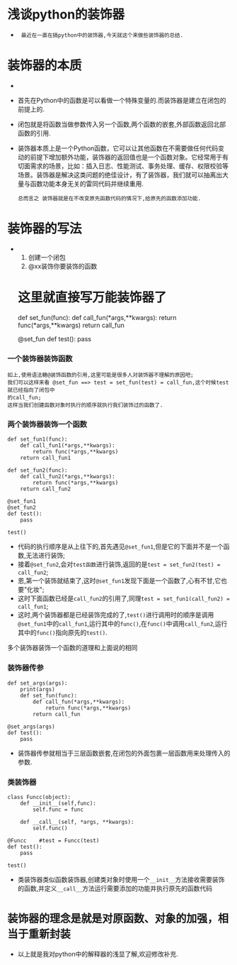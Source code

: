 # 浅谈python的装饰器
-
       最近在一直在搞python中的装饰器,今天就这个来做些装饰器的总结.


# 装饰器的本质
-
*  首先在Python中的函数是可以看做一个特殊变量的.而装饰器是建立在闭包的前提上的.
*  闭包就是将函数当做参数传入另一个函数,两个函数的嵌套,外部函数返回北部函数的引用.
*	装饰器本质上是一个Python函数，它可以让其他函数在不需要做任何代码变动的前提下增加额外功能，装饰器的返回值也是一个函数对象。它经常用于有切面需求的场景，比如：插入日志、性能测试、事务处理、缓存、权限校验等场景。装饰器是解决这类问题的绝佳设计，有了装饰器，我们就可以抽离出大量与函数功能本身无关的雷同代码并继续重用.

		总而言之 装饰器就是在不改变原先函数代码的情况下,给原先的函数添加功能.
		
# 装饰器的写法
-
	1. 创建一个闭包
	2. @xx装饰你要装饰的函数
	# 这里就直接写万能装饰器了
	def set_fun(func):
		def call_fun(*args,**kwargs):
			return func(*args,**kwargs)
		return call_fun
		
	@set_fun
	def test():
		pass
### 一个装饰器装饰函数
	如上,使用语法糖@装饰函数的引用,这里可能是很多人对装饰器不理解的原因吧;
	我们可以这样来看 @set_fun ==> test = set_fun(test) = call_fun,这个时候test就已经指向了闭包中
	的call_fun;
	这样当我们创建函数对象时执行的顺序就执行我们装饰过的函数了.

	
### 两个装饰器装饰一个函数
	
	def set_fun1(func):
		def call_fun1(*args,**kwargs):
			return func(*args,**kwargs)
		return call_fun1
		
	def set_fun2(func):
		def call_fun2(*args,**kwargs):
			return func(*args,**kwargs)
		return call_fun2
		
	@set_fun1
	@set_fun2
	def test():
		pass
	
	test()
+ 代码的执行顺序是从上往下的,首先遇见`@set_fun1`,但是它的下面并不是一个函数,无法进行装饰;
+ 接着`@set_fun2`,会对`test函数`进行装饰,返回的是`test = set_fun2(test) = call_fun2`;
+ 恩,第一个装饰就结束了,这时`@set_fun1`发现下面是一个函数了,心有不甘,它也要"化妆";
+ 这时下面函数已经是`call_fun2`的引用了,同理`test = set_fun1(call_fun2) = call_fun1`;
+ 这时,两个装饰器都是已经装饰完成的了,`test()`进行调用时的顺序是调用`@set_fun1`中的`call_fun1`,运行其中的`func()`,在`func()`中调用`call_fun2`,运行其中的`func()`指向原先的`test()`.

多个装饰器装饰一个函数的道理和上面说的相同
### 装饰器传参
	def set_args(args):
		print(args)		
		def set_fun(func):	
			def call_fun(*args,**kwargs):
				return func(*args,**kwargs)
			return call_fun
		
	@set_args(args)
	def test():
		pass
+ 装饰器传参就相当于三层函数嵌套,在闭包的外面包裹一层函数用来处理传入的参数.

### 类装饰器
	class Funcc(object):
		def __init__(self,func):
			self.func = func

		def __call__(self, *args, **kwargs):
			self.func()

	@Funcc    #test = Funcc(test)
	def test():
		pass

	test()
+ 类装饰器类似函数装饰器,创建类对象时使用一个`__init__`方法接收需要装饰的函数,并定义`__call__`方法运行需要添加的功能并执行原先的函数代码


# `装饰器的理念是就是对原函数、对象的加强，相当于重新封装`
+ 以上就是我对python中的解释器的浅显了解,欢迎修改补充.
		


